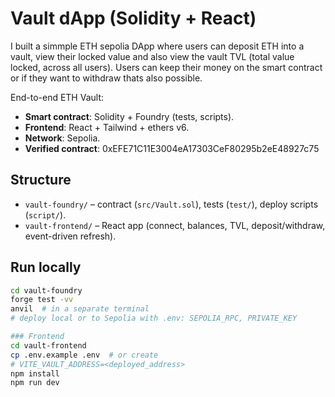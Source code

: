 # Vault dApp (Solidity + React)
I built a simmple ETH sepolia DApp where users can deposit ETH into a vault, view their locked value and also view the vault TVL (total value locked, across all users). Users can keep their money on the smart contract or if they want to withdraw thats also possible.

End-to-end ETH Vault:
- **Smart contract**: Solidity + Foundry (tests, scripts).
- **Frontend**: React + Tailwind + ethers v6.
- **Network**: Sepolia.
- **Verified contract**: 0xEFE71C11E3004eA17303CeF80295b2eE48927c75

## Structure
- `vault-foundry/` – contract (`src/Vault.sol`), tests (`test/`), deploy scripts (`script/`).
- `vault-frontend/` – React app (connect, balances, TVL, deposit/withdraw, event-driven refresh).

## Run locally

```bash
cd vault-foundry
forge test -vv
anvil  # in a separate terminal
# deploy local or to Sepolia with .env: SEPOLIA_RPC, PRIVATE_KEY

### Frontend
cd vault-frontend
cp .env.example .env  # or create
# VITE_VAULT_ADDRESS=<deployed_address>
npm install
npm run dev



